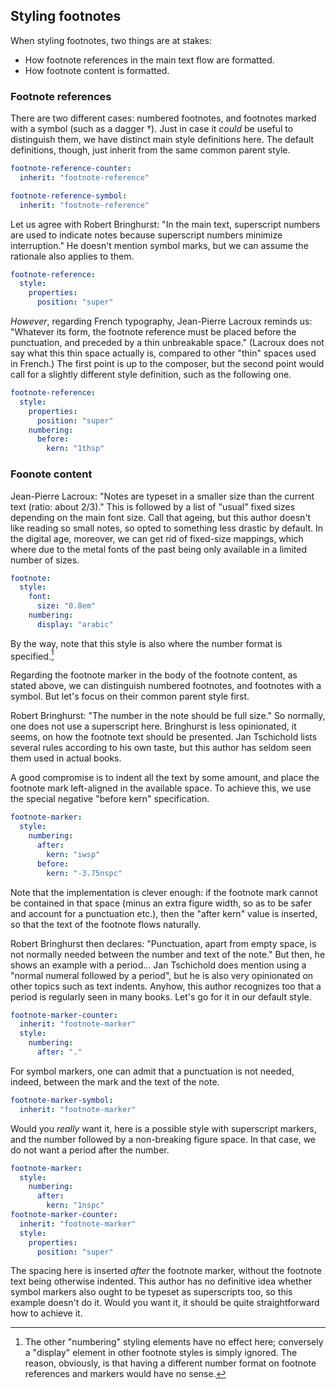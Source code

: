 ## Styling footnotes

When styling footnotes, two things are at stakes:

 - How footnote references in the main text flow are formatted.
 - How footnote content is formatted.

### Footnote references

There are two different cases: numbered footnotes, and footnotes marked
with a symbol (such as a dagger †).
Just in case it _could_ be useful to distinguish them, we have distinct
main style definitions here.
The default definitions, though, just inherit from the same common
parent style.

```yaml
footnote-reference-counter:
  inherit: "footnote-reference"

footnote-reference-symbol:
  inherit: "footnote-reference"
```

Let us agree with Robert Bringhurst: "In the main text, superscript numbers are
used to indicate notes because superscript numbers minimize interruption."
He doesn't mention symbol marks, but we can assume the rationale also applies
to them.

```yaml
footnote-reference:
  style:
    properties:
      position: "super"
```

_However_, regarding French typography, Jean-Pierre Lacroux reminds us:
"Whatever its form, the footnote reference must be placed before the punctuation,
and preceded by a thin unbreakable space." (Lacroux does not say what this
thin space actually is, compared to other "thin" spaces used in French.)
The first point is up to the composer, but the second point would call for a
slightly different style definition, such as the following one.

```yaml
footnote-reference:
  style:
    properties:
      position: "super"
    numbering:
      before:
        kern: "1thsp"
```

### Foonote content

Jean-Pierre Lacroux: "Notes are typeset in a smaller size than the current text
(ratio: about 2/3)." This is followed by a list of "usual" fixed sizes depending
on the main font size. Call that ageing, but this author doesn't like reading so
small notes, so opted to something less drastic by default. In the digital age,
moreover, we can get rid of fixed-size mappings, which where due to the metal
fonts of the past being only available in a limited number of sizes.

```yaml
footnote:
  style:
    font:
      size: "0.8em"
    numbering:
      display: "arabic"
```

By the way, note that this style is also where the number format is
specified.[^footnote-styles-numbering]

[^footnote-styles-numbering]: The other "numbering" styling elements have
no effect here; conversely a "display" element in other footnote styles
is simply ignored. The reason, obviously, is that having a different
number format on footnote references and markers would have no sense.

Regarding the footnote marker in the body of the footnote content,
as stated above, we can distinguish numbered footnotes, and footnotes
with a symbol. But let's focus on their common parent style first.

Robert Bringhurst: "The number in the note should be full size."
So normally, one does not use a superscript here.
Bringhurst is less opinionated, it seems, on how the footnote text should
be presented. Jan Tschichold lists several rules according to his own
taste, but this author has seldom seen them used in actual books.

A good compromise is to indent all the text by some amount, and place
the footnote mark left-aligned in the available space. To achieve this,
we use the special negative "before kern" specification.

```yaml
footnote-marker:
  style:
    numbering:
      after:
        kern: "iwsp"
      before:
        kern: "-3.75nspc"
```

Note that the implementation is clever enough: if the footnote mark cannot
be contained in that space (minus an extra figure width, so as to be safer
and account for a punctuation etc.), then the "after kern" value is
inserted, so that the text of the footnote flows naturally.

Robert Bringhurst then declares: "Punctuation, apart from empty space, is not
normally needed between the number and text of the note."
But then, he shows an example with a period...
Jan Tschichold does mention using a "normal numeral followed by a period",
but he is also very opinionated on other topics such as text indents.
Anyhow, this author recognizes too that a period is regularly seen in many
books. Let's go for it in our default style.

```yaml
footnote-marker-counter:
  inherit: "footnote-marker"
  style:
    numbering:
      after: "."
```

For symbol markers, one can admit that a punctuation is not needed, indeed,
between the mark and the text of the note.

```yaml
footnote-marker-symbol:
  inherit: "footnote-marker"
```

Would you _really_ want it, here is a possible style with superscript markers,
and the number followed by a non-breaking figure space. In that case,
we do not want a period after the number.

```yaml
footnote-marker:
  style:
    numbering:
      after:
        kern: "1nspc"
footnote-marker-counter:
  inherit: "footnote-marker"
  style:
    properties:
      position: "super"
```

The spacing here is inserted _after_ the footnote marker, without the
footnote text being otherwise indented.
This author has no definitive idea whether symbol markers also ought to be
typeset as superscripts too, so this example doesn't do it. Would you
want it, it should be quite straightforward how to achieve it.
